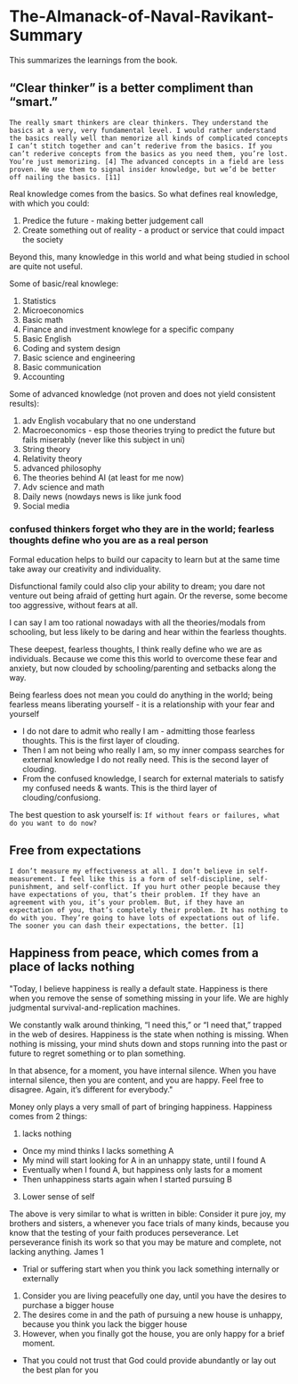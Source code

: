 # The-Almanack-of-Naval-Ravikant-Summary

This summarizes the learnings from the book.

## “Clear thinker” is a better compliment than “smart.” 
`The really smart thinkers are clear thinkers. They understand the basics at a very, very fundamental level. I would rather understand the basics really well than memorize all kinds of complicated concepts I can’t stitch together and can’t rederive from the basics. If you can’t rederive concepts from the basics as you need them, you’re lost. You’re just memorizing. [4] The advanced concepts in a field are less proven. We use them to signal insider knowledge, but we’d be better off nailing the basics. [11] `

Real knowledge comes from the basics. So what defines real knowledge, with which you could:
1. Predice the future - making better judgement call
2. Create something out of reality - a product or service that could impact the society

Beyond this, many knowledge in this world and what being studied in school are quite not useful.

Some of basic/real knowlege:
1. Statistics
2. Microeconomics
3. Basic math
4. Finance and investment knowlege for a specific company
5. Basic English
6. Coding and system design
7. Basic science and engineering
8. Basic communication
9. Accounting

Some of advanced knowledge (not proven and does not yield consistent results):
1. adv English vocabulary that no one understand
2. Macroeconomics - esp those theories trying to predict the future but fails miserably (never like this subject in uni)
3. String theory
4. Relativity theory
5. advanced philosophy
6. The theories behind AI (at least for me now)
7. Adv science and math
8. Daily news (nowdays news is like junk food
9. Social media

### confused thinkers forget who they are in the world; fearless thoughts define who you are as a real person
Formal education helps to build our capacity to learn but at the same time take away our creativity and individuality.

Disfunctional family could also clip your ability to dream; you dare not venture out being afraid of getting hurt again. Or the reverse, some become too aggressive, without fears at all.

I can say I am too rational nowadays with all the theories/modals from schooling, but less likely to be daring and hear within the fearless thoughts.

These deepest, fearless thoughts, I think really define who we are as individuals. Because we come this this world to overcome these fear and anxiety, but now clouded by schooling/parenting and setbacks along the way.

Being fearless does not mean you could do anything in the world; being fearless means liberating yourself - it is a relationship with your fear and yourself
- I do not dare to admit who really I am - admitting those fearless thoughts. This is the first layer of clouding. 
- Then I am not being who really I am, so my inner compass searches for external knowledge I do not really need. This is the second layer of clouding. 
- From the confused knowledge, I search for external materials to satisfy my confused needs & wants. This is the third layer of clouding/confusiong.

The best question to ask yourself is:
`If without fears or failures, what do you want to do now?`

## Free from expectations
`I don’t measure my effectiveness at all. I don’t believe in self-measurement. I feel like this is a form of self-discipline, self-punishment, and self-conflict. If you hurt other people because they have expectations of you, that’s their problem. If they have an agreement with you, it’s your problem. But, if they have an expectation of you, that’s completely their problem. It has nothing to do with you. They’re going to have lots of expectations out of life. The sooner you can dash their expectations, the better. [1]`



## Happiness from peace, which comes from a place of lacks nothing
"Today, I believe happiness is really a default state. Happiness is there when you remove the sense of something missing in your life.
We are highly judgmental survival-and-replication machines.

We constantly walk around thinking, “I need this,” or “I need that,” trapped in the web of desires. Happiness is the state when nothing is missing. When nothing is missing, your mind shuts down and stops running into the past or future to regret something or to plan something.

In that absence, for a moment, you have internal silence. When you have internal silence, then you are content, and you are happy. Feel free to disagree. Again, it’s different for everybody."

Money only plays a very small of part of bringing happiness.
Happiness comes from 2 things:
1. lacks nothing
  - Once my mind thinks I lacks something A
  - My mind will start looking for A in an unhappy state, until I found A
  - Eventually when I found A, but happiness only lasts for a moment
  - Then unhappiness starts again when I started pursuing B
3. Lower sense of self

The above is very similar to what is written in bible:
Consider it pure joy, my brothers and sisters, a whenever you face trials of many kinds, because you know that the testing of your faith produces perseverance. Let perseverance finish its work so that you may be mature and complete, not lacking anything. James 1

- Trial or suffering start when you think you lack something internally or externally
1. Consider you are living peacefully one day, until you have the desires to purchase a bigger house
2. The desires come in and the path of pursuing a new house is unhappy, because you think you lack the bigger house
3. However, when you finally got the house, you are only happy for a brief moment.
   
- That you could not trust that God could provide abundantly or lay out the best plan for you
